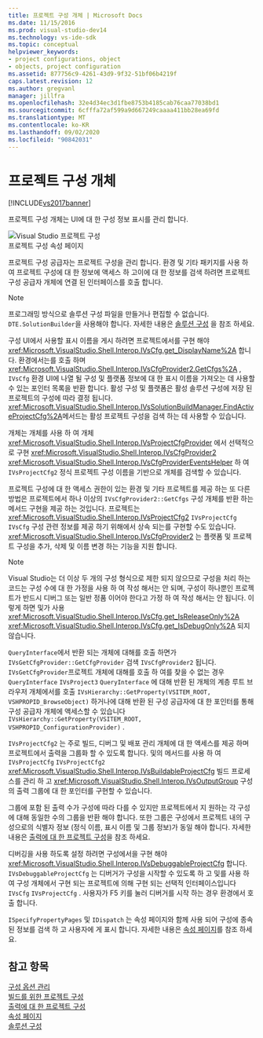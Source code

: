 ```yaml
---
title: 프로젝트 구성 개체 | Microsoft Docs
ms.date: 11/15/2016
ms.prod: visual-studio-dev14
ms.technology: vs-ide-sdk
ms.topic: conceptual
helpviewer_keywords:
- project configurations, object
- objects, project configuration
ms.assetid: 877756c9-4261-43d9-9f32-51bf06b4219f
caps.latest.revision: 12
ms.author: gregvanl
manager: jillfra
ms.openlocfilehash: 32e4d34ec3d1fbe8753b4185cab76caa77038bd1
ms.sourcegitcommit: 6cfffa72af599a9d667249caaaa411bb28ea69fd
ms.translationtype: MT
ms.contentlocale: ko-KR
ms.lasthandoff: 09/02/2020
ms.locfileid: "90842031"
---
```

# <a name="project-configuration-object"></a>프로젝트 구성 개체
[!INCLUDE[vs2017banner](../../includes/vs2017banner.md)]

프로젝트 구성 개체는 UI에 대 한 구성 정보 표시를 관리 합니다.  
  
 ![Visual Studio 프로젝트 구성](../../extensibility/internals/media/vsprojectcfg.gif "vsProjectCfg")  
프로젝트 구성 속성 페이지  
  
 프로젝트 구성 공급자는 프로젝트 구성을 관리 합니다. 환경 및 기타 패키지를 사용 하 여 프로젝트 구성에 대 한 정보에 액세스 하 고이에 대 한 정보를 검색 하려면 프로젝트 구성 공급자 개체에 연결 된 인터페이스를 호출 합니다.  
  
> [!NOTE]
> 프로그래밍 방식으로 솔루션 구성 파일을 만들거나 편집할 수 없습니다. `DTE.SolutionBuilder`을 사용해야 합니다. 자세한 내용은 [솔루션 구성](../../extensibility/internals/solution-configuration.md) 을 참조 하세요.  
  
 구성 UI에서 사용할 표시 이름을 게시 하려면 프로젝트에서를 구현 해야 <xref:Microsoft.VisualStudio.Shell.Interop.IVsCfg.get_DisplayName%2A> 합니다. 환경에서는를 호출 하며 <xref:Microsoft.VisualStudio.Shell.Interop.IVsCfgProvider2.GetCfgs%2A> , `IVsCfg` 환경 UI에 나열 될 구성 및 플랫폼 정보에 대 한 표시 이름을 가져오는 데 사용할 수 있는 포인터 목록을 반환 합니다. 활성 구성 및 플랫폼은 활성 솔루션 구성에 저장 된 프로젝트의 구성에 따라 결정 됩니다. <xref:Microsoft.VisualStudio.Shell.Interop.IVsSolutionBuildManager.FindActiveProjectCfg%2A>메서드는 활성 프로젝트 구성을 검색 하는 데 사용할 수 있습니다.  
  
 개체는 개체를 사용 하 여 개체 <xref:Microsoft.VisualStudio.Shell.Interop.IVsProjectCfgProvider> 에서 선택적으로 구현 <xref:Microsoft.VisualStudio.Shell.Interop.IVsCfgProvider2> <xref:Microsoft.VisualStudio.Shell.Interop.IVsCfgProviderEventsHelper> 하 여 `IVsProjectCfg2` 정식 프로젝트 구성 이름을 기반으로 개체를 검색할 수 있습니다.  
  
 프로젝트 구성에 대 한 액세스 권한이 있는 환경 및 기타 프로젝트를 제공 하는 또 다른 방법은 프로젝트에서 하나 이상의 `IVsCfgProvider2::GetCfgs` 구성 개체를 반환 하는 메서드 구현을 제공 하는 것입니다. 프로젝트는 <xref:Microsoft.VisualStudio.Shell.Interop.IVsProjectCfg2> `IVsProjectCfg` `IVsCfg` 구성 관련 정보를 제공 하기 위해에서 상속 되는를 구현할 수도 있습니다. <xref:Microsoft.VisualStudio.Shell.Interop.IVsCfgProvider2> 는 플랫폼 및 프로젝트 구성을 추가, 삭제 및 이름 변경 하는 기능을 지원 합니다.  
  
> [!NOTE]
> Visual Studio는 더 이상 두 개의 구성 형식으로 제한 되지 않으므로 구성을 처리 하는 코드는 구성 수에 대 한 가정을 사용 하 여 작성 해서는 안 되며, 구성이 하나뿐인 프로젝트가 반드시 디버그 또는 일반 정품 이어야 한다고 가정 하 여 작성 해서는 안 됩니다. 이렇게 하면 및가 사용 <xref:Microsoft.VisualStudio.Shell.Interop.IVsCfg.get_IsReleaseOnly%2A> <xref:Microsoft.VisualStudio.Shell.Interop.IVsCfg.get_IsDebugOnly%2A> 되지 않습니다.  
  
 `QueryInterface`에서 반환 되는 개체에 대해를 호출 하면가 `IVsGetCfgProvider::GetCfgProvider` 검색 `IVsCfgProvider2` 됩니다. `IVsGetCfgProvider`프로젝트 개체에 대해를 호출 하 여를 찾을 수 없는 경우 `QueryInterface` `IVsProject3` `QueryInterface` 에 대해 반환 된 개체의 계층 루트 브라우저 개체에서를 호출 `IVsHierarchy::GetProperty(VSITEM_ROOT, VSHPROPID_BrowseObject)` 하거나에 대해 반환 된 구성 공급자에 대 한 포인터를 통해 구성 공급자 개체에 액세스할 수 있습니다 `IVsHierarchy::GetProperty(VSITEM_ROOT, VSHPROPID_ConfigurationProvider)` .  
  
 `IVsProjectCfg2` 는 주로 빌드, 디버그 및 배포 관리 개체에 대 한 액세스를 제공 하며 프로젝트에서 출력을 그룹화 할 수 있도록 합니다. 및의 메서드를 사용 하 여 `IVsProjectCfg` `IVsProjectCfg2` <xref:Microsoft.VisualStudio.Shell.Interop.IVsBuildableProjectCfg> 빌드 프로세스를 관리 하 고 <xref:Microsoft.VisualStudio.Shell.Interop.IVsOutputGroup> 구성의 출력 그룹에 대 한 포인터를 구현할 수 있습니다.  
  
 그룹에 포함 된 출력 수가 구성에 따라 다를 수 있지만 프로젝트에서 지 원하는 각 구성에 대해 동일한 수의 그룹을 반환 해야 합니다. 또한 그룹은 구성에서 프로젝트 내의 구성으로의 식별자 정보 (정식 이름, 표시 이름 및 그룹 정보)가 동일 해야 합니다. 자세한 내용은 [출력에 대 한 프로젝트 구성](../../extensibility/internals/project-configuration-for-output.md)을 참조 하세요.  
  
 디버깅을 사용 하도록 설정 하려면 구성에서을 구현 해야 <xref:Microsoft.VisualStudio.Shell.Interop.IVsDebuggableProjectCfg> 합니다. `IVsDebuggableProjectCfg` 는 디버거가 구성을 시작할 수 있도록 하 고 및를 사용 하 여 구성 개체에서 구현 되는 프로젝트에 의해 구현 되는 선택적 인터페이스입니다 `IVsCfg` `IVsProjectCfg` . 사용자가 F5 키를 눌러 디버거를 시작 하는 경우 환경에서 호출 합니다.  
  
 `ISpecifyPropertyPages` 및 `IDispatch` 는 속성 페이지와 함께 사용 되어 구성에 종속 된 정보를 검색 하 고 사용자에 게 표시 합니다. 자세한 내용은 [속성 페이지](../../extensibility/internals/property-pages.md)를 참조 하세요.  
  
## <a name="see-also"></a>참고 항목  
 [구성 옵션 관리](../../extensibility/internals/managing-configuration-options.md)   
 [빌드를 위한 프로젝트 구성](../../extensibility/internals/project-configuration-for-building.md)   
 [출력에 대 한 프로젝트 구성](../../extensibility/internals/project-configuration-for-output.md)   
 [속성 페이지](../../extensibility/internals/property-pages.md)   
 [솔루션 구성](../../extensibility/internals/solution-configuration.md)
